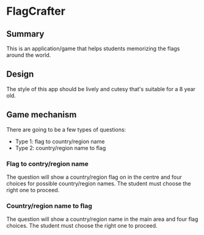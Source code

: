 # FlagCrafter

## Summary

This is an application/game that helps students memorizing the flags around the world.

## Design

The style of this app should be lively and cutesy that's suitable for a 8 year old.

## Game mechanism

There are going to be a few types of questions:
- Type 1: flag to country/region name
- Type 2: country/region name to flag

### Flag to contry/region name

The question will show a country/region flag on in the centre and four choices for possible country/region names.  The student must choose the right one to proceed.

### Country/region name to flag

The question will show a country/region name in the main area and four flag choices.  The student must choose the right one to proceed.

